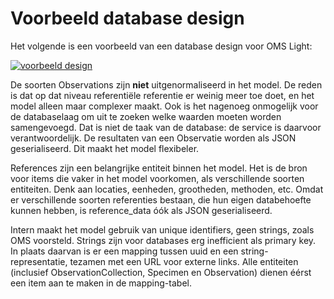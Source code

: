 # Voorbeeld database design

Het volgende is een voorbeeld van een database design voor OMS Light:

[![voorbeeld design](https://www.plantuml.com/plantuml/png/Z9N1ZjCm48RlUGgpN41Y9OJK0ptn7WWin_wtCMjxmdXSw2BUdRX06pVPRbEfqlZ_FMD_dZYViXYM4aFNlP814MeCngTEQ5H2gYSHYifvXXLFgSkFFes6JLJ19yXXX2AMWRhE1fEpeZw3zwPwrQzEgVc0hlQjoj64QR9KbP5B42q-JaBzpsBYM9LnGAA8H6bLPR9mXQ6zswfIl3lNWjEJF8BbqAWFC59dq8FsIS38qkXvoXryskaiR0IxPdQpZxq91LlrBLFggtRo_LvIq9P2W6s1jDg9pR5WNTiEVCkAMmgtxsETKKlz0hhwuMKuXkg94jgpUy5OA3P5zcHDNuBXjlQD57L4xC7NO3vxS8iIZ0SmaiKntJdyrwfxmtOm_6Rp_cqhMt8p-SDcSw4dSuI2dzAEEoDcrZYP2bjSfv17M1ynTKzpk1VO6or21dBhJH78DYnQ5G5jZpigVO0Q6TRdQVmPTw7uOaAmU6j2PL1QjotCI79UspJryRgZeZq3NiWxK8JmOSxQF-7ghgg-kWyu_VzDN6hB5_VQ8Mf6C0Ad5_VaoN5pxzP02-b77FwcACb_BwZncKpXC0lAB4atNyBAS__vzUPZ_RqxVX6-t7-TDR9QUxRghhcHlBlxquiTf4080q4KlPg7qQsxt5y3qXJo5o7ckv_qcyaqPQ62OC1P6EQbXL7WptEn8CpTerlhmpb6lLK8HFXtBAoUMwh2sorXFU_6nqlxd9oupzKSS7WSuU6lB9vdu4Wm-84I-SO_BboL41OMvanrcPLVVwHgM7YMXXz_e2zcwp4fh7uc22LPfx9p1yPjS5qyJJ1y3S7KpCVOZdFlRmyk)](https://www.plantuml.com/plantuml/png/Z9N1ZjCm48RlUGgpN41Y9OJK0ptn7WWin_wtCMjxmdXSw2BUdRX06pVPRbEfqlZ_FMD_dZYViXYM4aFNlP814MeCngTEQ5H2gYSHYifvXXLFgSkFFes6JLJ19yXXX2AMWRhE1fEpeZw3zwPwrQzEgVc0hlQjoj64QR9KbP5B42q-JaBzpsBYM9LnGAA8H6bLPR9mXQ6zswfIl3lNWjEJF8BbqAWFC59dq8FsIS38qkXvoXryskaiR0IxPdQpZxq91LlrBLFggtRo_LvIq9P2W6s1jDg9pR5WNTiEVCkAMmgtxsETKKlz0hhwuMKuXkg94jgpUy5OA3P5zcHDNuBXjlQD57L4xC7NO3vxS8iIZ0SmaiKntJdyrwfxmtOm_6Rp_cqhMt8p-SDcSw4dSuI2dzAEEoDcrZYP2bjSfv17M1ynTKzpk1VO6or21dBhJH78DYnQ5G5jZpigVO0Q6TRdQVmPTw7uOaAmU6j2PL1QjotCI79UspJryRgZeZq3NiWxK8JmOSxQF-7ghgg-kWyu_VzDN6hB5_VQ8Mf6C0Ad5_VaoN5pxzP02-b77FwcACb_BwZncKpXC0lAB4atNyBAS__vzUPZ_RqxVX6-t7-TDR9QUxRghhcHlBlxquiTf4080q4KlPg7qQsxt5y3qXJo5o7ckv_qcyaqPQ62OC1P6EQbXL7WptEn8CpTerlhmpb6lLK8HFXtBAoUMwh2sorXFU_6nqlxd9oupzKSS7WSuU6lB9vdu4Wm-84I-SO_BboL41OMvanrcPLVVwHgM7YMXXz_e2zcwp4fh7uc22LPfx9p1yPjS5qyJJ1y3S7KpCVOZdFlRmyk)

De soorten Observations zijn **niet** uitgenormaliseerd in het model. De reden is dat op dat niveau referentiële referentie er weinig meer toe doet, en het model alleen maar complexer maakt. Ook is het nagenoeg onmogelijk voor de databaselaag om uit te zoeken welke waarden moeten worden samengevoegd. Dat is niet de taak van de database: de service is daarvoor verantwoordelijk.
De resultaten van een Observatie worden als JSON geserialiseerd. Dit maakt het model flexibeler.

References zijn een belangrijke entiteit binnen het model. Het is de bron voor items die vaker in het model voorkomen, als verschillende soorten entiteiten. Denk aan locaties, eenheden, grootheden, methoden, etc. Omdat er verschillende soorten referenties bestaan, die hun eigen databehoefte kunnen hebben, is reference_data óók als JSON geserialiseerd.

Intern maakt het model gebruik van unique identifiers, geen strings, zoals OMS voorsteld. Strings zijn voor databases erg inefficient als primary key.
In plaats daarvan is er een mapping tussen uuid en een string-representatie, tezamen met een URL voor externe links. Alle entiteiten (inclusief ObservationCollection, Specimen en Observation) dienen éérst een item aan te maken in de mapping-tabel.
